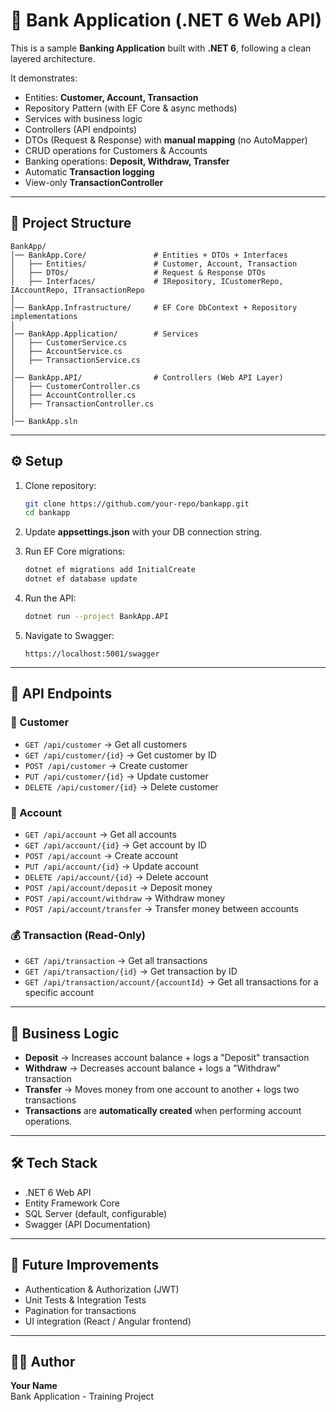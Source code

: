
# 🏦 Bank Application (.NET 6 Web API)

This is a sample **Banking Application** built with **.NET 6**, following a clean layered architecture.

It demonstrates:
- Entities: **Customer, Account, Transaction**
- Repository Pattern (with EF Core & async methods)
- Services with business logic
- Controllers (API endpoints)
- DTOs (Request & Response) with **manual mapping** (no AutoMapper)
- CRUD operations for Customers & Accounts
- Banking operations: **Deposit, Withdraw, Transfer**
- Automatic **Transaction logging**
- View-only **TransactionController**

---

## 📂 Project Structure

```
BankApp/
│── BankApp.Core/               # Entities + DTOs + Interfaces
│   ├── Entities/               # Customer, Account, Transaction
│   ├── DTOs/                   # Request & Response DTOs
│   ├── Interfaces/             # IRepository, ICustomerRepo, IAccountRepo, ITransactionRepo
│
│── BankApp.Infrastructure/     # EF Core DbContext + Repository implementations
│
│── BankApp.Application/        # Services
│   ├── CustomerService.cs
│   ├── AccountService.cs
│   ├── TransactionService.cs
│
│── BankApp.API/                # Controllers (Web API Layer)
│   ├── CustomerController.cs
│   ├── AccountController.cs
│   ├── TransactionController.cs
│
│── BankApp.sln
```

---

## ⚙️ Setup

1. Clone repository:
   ```sh
   git clone https://github.com/your-repo/bankapp.git
   cd bankapp
   ```

2. Update **appsettings.json** with your DB connection string.

3. Run EF Core migrations:
   ```sh
   dotnet ef migrations add InitialCreate
   dotnet ef database update
   ```

4. Run the API:
   ```sh
   dotnet run --project BankApp.API
   ```

5. Navigate to Swagger:
   ```
   https://localhost:5001/swagger
   ```

---

## 📌 API Endpoints

### 👤 Customer
- `GET /api/customer` → Get all customers
- `GET /api/customer/{id}` → Get customer by ID
- `POST /api/customer` → Create customer
- `PUT /api/customer/{id}` → Update customer
- `DELETE /api/customer/{id}` → Delete customer

### 🏦 Account
- `GET /api/account` → Get all accounts
- `GET /api/account/{id}` → Get account by ID
- `POST /api/account` → Create account
- `PUT /api/account/{id}` → Update account
- `DELETE /api/account/{id}` → Delete account
- `POST /api/account/deposit` → Deposit money
- `POST /api/account/withdraw` → Withdraw money
- `POST /api/account/transfer` → Transfer money between accounts

### 💰 Transaction (Read-Only)
- `GET /api/transaction` → Get all transactions
- `GET /api/transaction/{id}` → Get transaction by ID
- `GET /api/transaction/account/{accountId}` → Get all transactions for a specific account

---

## 🔄 Business Logic

- **Deposit** → Increases account balance + logs a "Deposit" transaction  
- **Withdraw** → Decreases account balance + logs a "Withdraw" transaction  
- **Transfer** → Moves money from one account to another + logs two transactions  
- **Transactions** are **automatically created** when performing account operations.  

---

## 🛠️ Tech Stack

- .NET 6 Web API
- Entity Framework Core
- SQL Server (default, configurable)
- Swagger (API Documentation)

---

## 🚀 Future Improvements

- Authentication & Authorization (JWT)
- Unit Tests & Integration Tests
- Pagination for transactions
- UI integration (React / Angular frontend)

---

## 👨‍💻 Author

**Your Name**  
Bank Application - Training Project
